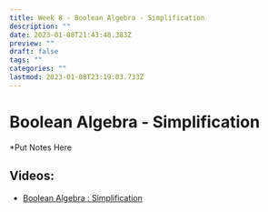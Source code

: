 ```yaml
---
title: Week 8 - Boolean Algebra - Simplification
description: ""
date: 2023-01-08T21:43:48.383Z
preview: ""
draft: false
tags: ""
categories: ""
lastmod: 2023-01-08T23:19:03.733Z
---
```

# Boolean Algebra - Simplification
*Put Notes Here

## Videos:
- [Boolean Algebra : Simplification](https://youtu.be/Z9FWioRW61A)

